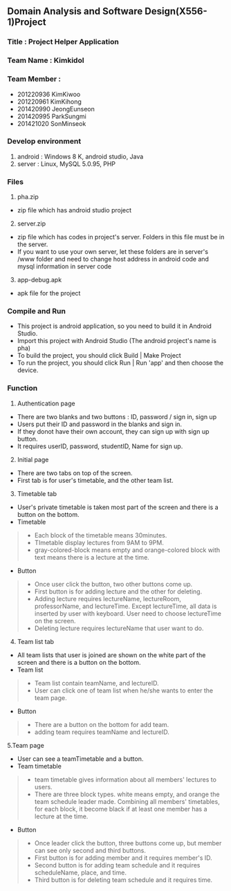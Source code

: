 ## Domain Analysis and Software Design(X556-1)Project

### Title : Project Helper Application

### Team Name : Kimkidol

### Team Member : 
+ 201220936 KimKiwoo
+ 201220961 KimKihong
+ 201420990 JeongEunseon
+ 201420995 ParkSungmi
+ 201421020 SonMinseok


### Develop environment
1. android : Windows 8 K, android studio, Java
2. server : Linux, MySQL 5.0.95, PHP


### Files
1. pha.zip
  + zip file which has android studio project

2. server.zip
  + zip file which has codes in project's server. Folders in this file must be in the server.
  + If you want to use your own server, let these folders are in server's /www folder and need to change host address in android code and mysql information in server code

3. app-debug.apk
  + apk file for the project


### Compile and Run
+ This project is android application, so you need to build it in Android Studio. 
+ Import this project with Android Studio (The android project's name is pha)
+ To build the project, you should click Build | Make Project
+ To run the project, you should click Run | Run 'app' and then choose the device.


### Function
1. Authentication page
 - There are two blanks and two buttons : ID, password / sign in, sign up
 - Users put their ID and password in the blanks and sign in.
 - If they donot have their own account, they can sign up with sign up button.
 - It requires userID, password, studentID, Name for sign up.

2. Initial page
 - There are two tabs on top of the screen.
 - First tab is for user's timetable, and the other team list.

3. Timetable tab
 - User's private timetable is taken most part of the screen and there is a button on the bottom.
 - Timetable
> - Each block of the timetable means 30minutes.
> - TImetable display lectures from 9AM to 9PM.
> - gray-colored-block means empty and orange-colored block with text means there is a lecture at the time.
 - Button
> - Once user click the button, two other buttons come up.
> - First button is for adding lecture and the other for deleting.
> - Adding lecture requires lectureName, lectureRoom, professorName, and lectureTime. Except lectureTime, all data is inserted by user with keyboard. User need to choose lectureTime on the screen.
> - Deleting lecture requires lectureName that user want to do.

4. Team list tab
 - All team lists that user is joined are shown on the white part of the screen and there is a button on the bottom.
 - Team list
> - Team list contain teamName, and lectureID.
> - User can click one of team list when he/she wants to enter the team page.
 - Button
> - There are a button on the bottom for add team.
> - adding team requires teamName and lectureID.

5.Team page
 - User can see a teamTimetable and a button.
 - Team timetable
> - team timetable gives information about all members' lectures to users.
> - There are three block types. white means empty, and orange the team schedule leader made. Combining all members' timetables, for each block, it become black if at least one member has a lecture at the time.
 - Button
> - Once leader click the button, three buttons come up, but member can see only second and third buttons.
> - First button is for adding member and it requires member's ID.
> - Second button is for adding team schedule and it requires scheduleName, place, and time.
> - Third button is for deleting team schedule and it requires time.


